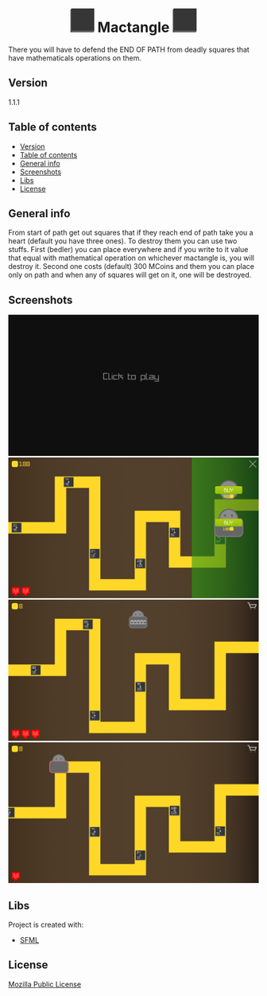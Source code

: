 <h1><center><img src="./rc/textures/Mactangle.png" style="width: 3rem" /> Mactangle <img src="./rc/textures/Mactangle.png" style="width: 3rem" /></center></h1>
There you will have to defend the END OF PATH from deadly squares that have mathematicals operations on them.


## Version
1.1.1

## Table of contents
- [Version](#version)
- [Table of contents](#table-of-contents)
- [General info](#general-info)
- [Screenshots](#screenshots)
- [Libs](#libs)
- [License](#license)

## General info
From start of path get out squares that if they reach end of path take you a heart (default you have three ones). To destroy them you can use two stuffs. First (bedler) you can place everywhere and if you write to it value that equal with mathematical operation on whichever mactangle is, you will destroy it. Second one costs (default) 300 MCoins and them you can place only on path and when any of squares will get on it, one will be destroyed.   

## Screenshots
![Main Menu](./rc/screenshots/MainMenu.png)
![Shop](./rc/screenshots/Shop.png)
![Game1](./rc/screenshots/Game1.png)
![Game2](./rc/screenshots/Game2.png)

## Libs
Project is created with:
* [SFML](https://github.com/SFML/SFML)
	
## License
[Mozilla Public License](LICENSE.md)

